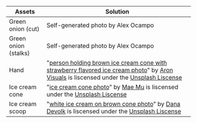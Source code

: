 
| Assets      | Solution |
|-----------|------------|
| Green onion (cut) | Self-generated photo by Alex Ocampo |
| Green onion (stalks) | Self-generated photo by Alex Ocampo |
| Hand | "[person holding brown ice cream cone with strawberry flavored ice cream photo](https://unsplash.com/photos/4-cUMjy98N8>)" by [Aron Visuals](https://unsplash.com/@aronvisuals) is liscensed under the [Unsplash Liscense](https://unsplash.com/license) |
| Ice cream cone | "[ice cream cone photo](https://unsplash.com/photos/Rz5o0osnN6Q)" by [Mae Mu](https://unsplash.com/@picoftasty) is liscensed under the [Unsplash Liscense](https://unsplash.com/license)|
| Ice cream scoop | "[white ice cream on brown cone photo](https://unsplash.com/photos/5-RS_ScO3X4)" by [Dana Devolk](https://unsplash.com/@thissillygirlskitchen) is liscensed under the [Unsplash Liscense](https://unsplash.com/license) |
